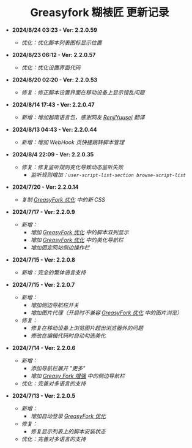 <h1 align="center">Greasyfork 糊裱匠 更新记录</h1>

- **2024/8/24 03:23 - Ver: 2.2.0.59**
  - *优化：优化脚本列表图标显示位置*

- **2024/8/23 06:12 - Ver: 2.2.0.57**
  - *优化：优化设置界面代码*

- **2024/8/20 02:20 - Ver: 2.2.0.53**
  - *修复：修正脚本设置界面在移动设备上显示错乱问题*

- **2024/8/14 17:43 - Ver: 2.2.0.47**
  - *新增：增加越南语言包，感谢网友 [RenjiYuusei](https://greasyfork.org/zh-CN/scripts/497346/discussions/255571) 翻译*

- **2024/8/13 04:43 - Ver: 2.2.0.44**
  - *新增：增加 WebHook 页快捷跳转脚本管理*

- **2024/8/4 22:09 - Ver: 2.2.0.35**
  - *修复：修复监听规则变化导致动态监听失败*
    - *监听规则增加：`user-script-list-section browse-script-list`*

- **2024/7/20 - Ver: 2.2.0.14**
  - *复制 [GreasyFork 优化](https://greasyfork.org/zh-CN/scripts/475722) 中的新 CSS*

- **2024/7/17 - Ver: 2.2.0.9**
  - *新增：*
    - *增加 [GreasyFork 优化](https://greasyfork.org/zh-CN/scripts/475722) 中的脚本双列显示*
    - *增加 [GreasyFork 优化](https://greasyfork.org/zh-CN/scripts/475722) 中的美化导航栏*
    - *增加固定网站侧边操作栏*

- **2024/7/15 - Ver: 2.2.0.8**
  - *新增：完全的繁体语言支持*

- **2024/7/15 - Ver: 2.2.0.7**
  - *新增：*
    - *增加侧边导航栏开关*
    - *增加图片代理（开启时不兼容 [GreasyFork 优化](https://greasyfork.org/zh-CN/scripts/475722) 中的图片浏览）*
  - *修复：*
    - *修复在移动设备上浏览图片超出浏览器外的问题*
    - *修改在编辑代码时自动勾选美化*

- **2024/7/14 - Ver: 2.2.0.6**
  - *新增：*
    - *添加导航栏展开 "更多"*
    - *增加 [Greasy Fork 增强](https://greasyfork.org/zh-CN/scripts/467078) 中的侧边导航栏*
  - *优化：完善对多语言的支持*

- **2024/7/13 - Ver: 2.2.0.5**
  - *新增：*
    - *增加自动登录 [GreasyFork 优化](https://greasyfork.org/zh-CN/scripts/475722)*
  - *修复：*
    - *修复显示列表上的脚本安装状态*
  - *优化：完善对多语言的支持*
